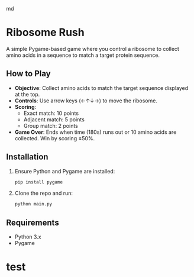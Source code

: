 md
# Ribosome Rush

A simple Pygame-based game where you control a ribosome to collect amino acids in a sequence to match a target protein sequence.

## How to Play
- **Objective**: Collect amino acids to match the target sequence displayed at the top.
- **Controls**: Use arrow keys (←↑↓→) to move the ribosome.
- **Scoring**:
  - Exact match: 10 points
  - Adjacent match: 5 points
  - Group match: 2 points
- **Game Over**: Ends when time (180s) runs out or 10 amino acids are collected. Win by scoring ≥50%.

## Installation
1. Ensure Python and Pygame are installed:
   ```bash
   pip install pygame
2. Clone the repo and run:
    ```bash
    python main.py
    ```

## Requirements
- Python 3.x
- Pygame

# test